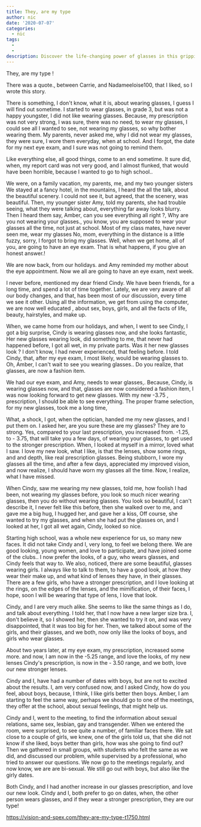 ```yaml
---
title: They, are my type
author: nic
date: '2020-07-07'
categories:
  - nic
tags:
  - 
  - 
description: Discover the life-changing power of glasses in this gripping story of self-discovery, friendship, and newfound clarity.
---
```

They, are my type !


There was a quote., between Carrie, and Nadameeloise100, that I liked, so I wrote this story.


There is something, I don't know, what it is, about wearing glasses, I guess I will find out sometime.
I started to wear glasses, in grade 3, but was not a happy youngster, I did not like wearing glasses.
Because, my prescription was not very strong, I was sure, there was no need, to wear my glasses, I could see all I wanted to see, not wearing my glasses, so why bother wearing them.
My parents, never asked me, why I did not wear my glasses, they were sure, I wore them everyday, when at school. 
And I forgot, the date for my next eye exam, and I sure was not going to remind them.


Like everything else, all good things, come to an end sometime.
It sure did, when, my report card was not very good, and I almost flunked, that would have been horrible, because I wanted to go to high school..


We were, on a family vacation, my parents, me, and my two younger sisters
We stayed at a fancy hotel, in the mountains, I heard the all the talk, about the beautiful scenery.
I could not see it, but agreed, that the scenery, was beautiful.
Then, my younger sister Amy, told my parents, she had trouble seeing, what they were talking about, everything far away looks blurry.
Then I heard them say, Amber, can you see everything all right ?,
Why are you not wearing your glasses., you know, you are supposed to wear your glasses all the time, not just at school.
Most of my class mates, have never seen me, wear my glasses
No, mom, everything in the distance is a little fuzzy, sorry, I forgot to bring my glasses. 
Well, when we get home, all of you, are going to have an eye exam.
That is what happens, if you give an honest answer.!


We are now back, from our holidays. and Amy reminded my mother about the eye appointment.
Now we all are going to have an eye exam, next week.


I never before, mentioned my dear friend Cindy.
We have been friends, for a long time, and spend a lot of time together.
Lately, we are very aware of all our body changes, and that, has been most of our
discussion, every time we see it other.
Using all the information, we get from using the computer, we are now well educated , about sex, boys, girls, and all the facts of life, beauty, hairstyles, and make up.


When, we came home from our holidays, and when, I went to see Cindy, I got a big surprise,
Cindy is wearing glasses now, and she looks fantastic, 
Her new glasses wearing look, did something to me, that never had happened before, I got all wet, in my private parts.
Was it her new glasses look ?
I don't know, I had never experienced, that feeling before.
I told Cindy, that, after my eye exam, I most likely, would be wearing glasses to.
Oh, Amber, I can't wait to see you wearing glasses..
Do you realize, that glasses, are now a fashion item.


We had our eye exam, and Amy, needs to wear glasses,.
Because, Cindy, is wearing glasses now, and that, glasses are now considered a fashion item, I was now looking forward to get new glasses.
With my new -3.75 , prescription, I should be able to see everything.
The proper frame selection, for my new glasses, took me a long time, 


What, a shock, I got, when the optician, handed me my new glasses, and I put them on.
I asked her, are you sure these are my glasses?
They are to strong.
Yes, compared to your last prescription, you increased from. -1.25, to - 3.75, that will take you a few days, of wearing your glasses, to get used to the stronger prescription.
When, I looked at myself in a mirror, loved what I saw.
I love my new look, what I like, is that the lenses, show some rings, and
and depth, like real prescription glasses. 
Being stubborn, I wore my glasses all the time, and after a few days, appreciated my improved vision, and now realize, I should have worn my glasses all the time.
Now, I realize, what I have missed.


When Cindy, saw me wearing my new glasses, told me, how foolish I had been, not wearing my glasses before, you look so much nicer wearing glasses, then you do without wearing glasses.
You look so beautiful, I can't describe it, I never felt like this before, then she walked over to me, and gave me a big hug,
I hugged her, and gave her a kiss,
Off course, she wanted to try my glasses, and when she had put the glasses on, and I looked at her, I got all wet again, Cindy, looked so nice.


Starting high school, was a whole new experience for us, so many new faces.
It did not take Cindy and I, very long, to feel we belong there. 
We are good looking, young women, and love to participate, and have joined some of the clubs..
I now prefer the looks, of a guy, who wears glasses, and Cindy feels that way to.
We also, noticed, there are some beautiful, glasses wearing girls.
I always like to talk to them, to have a good look, at how they wear their make up, and what kind of lenses they have, in their glasses.
There are a few girls, who have a stronger prescription, and I love looking at the rings, on the edges of the lenses, and the mimification, of their faces, I hope, soon I will be wearing that type of lens, I love that look.


Cindy, and I are very much alike.
She seems to like the same things as I do, and talk about everything.
I told her, that I now have a new larger size bra.
I, don't believe it, so I showed her, then she wanted to try it on, and was very disappointed, that it was too big for her.
Then, we talked about some of the girls, and their glasses, and we both, now only like the looks of boys, and girls who wear glasses.


About two years later, at my eye exam, my prescription, increased some more.
and now, I am now in the -5.25 range, and love the looks, of my new lenses
Cindy's prescription, is now in the - 3.50 range, and we both, love our new stronger lenses.


Cindy and I, have had a number of dates with boys, but are not to excited about the results.
I, am very confused now, and I asked Cindy, how do you feel, about boys, because, I think, I like girls better then boys.
Amber, I am starting to feel the same way, perhaps we should go to one of the meetings, they offer at the school, about sexual feelings, that might help us.


Cindy and I, went to the meeting, to find the information about sexual relations, same sex, lesbian, gay and transgender.
When we entered the room, were surprised, to see quite a number, of familiar faces there.
We sat close to a couple of girls, we knew, one of the girls told us, that she did not know if she liked, boys better than girls, how was she going to find out?
Then we gathered in small groups, with students who felt the same as we did, and discussed our problem, while supervised by a professional, who tried to answer our questions.
We now go to the meetings regularly, and now know, we are are bi-sexual.
We still go out with boys, but also like the girly dates. 


Both Cindy, and I had another increase in our glasses prescription, and love our 
new look.
Cindy and I, both prefer to go on dates, when, the other person wears glasses,
and if they wear a stronger prescription, they are our type!

https://vision-and-spex.com/they-are-my-type-t1750.html